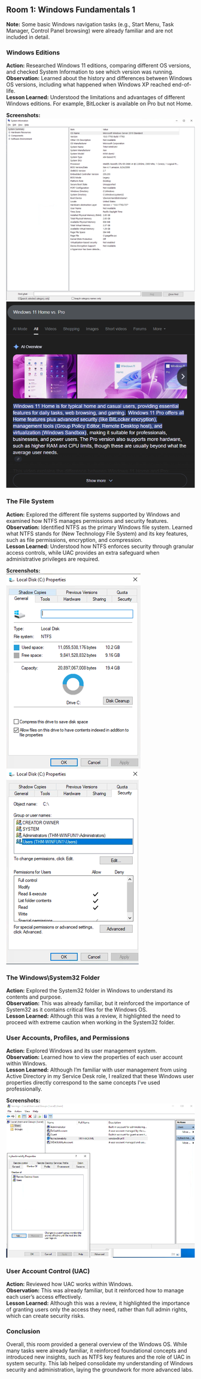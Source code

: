 ## Room 1: Windows Fundamentals 1

**Note:** Some basic Windows navigation tasks (e.g., Start Menu, Task Manager, Control Panel browsing) were already familiar and are not included in detail.

### Windows Editions
**Action:** Researched Windows 11 editions, comparing different OS versions, and checked System Information to see which version was running.  
**Observation:** Learned about the history and differences between Windows OS versions, including what happened when Windows XP reached end-of-life.  
**Lesson Learned:** Understood the limitations and advantages of different Windows editions. For example, BitLocker is available on Pro but not Home.  

**Screenshots:**  
![System Information](screenshots/WindowsEdition.png)  
![Windows 11 Editions](screenshots/Win11HomePro.png)

### The File System
**Action:** Explored the different file systems supported by Windows and examined how NTFS manages permissions and security features.  
**Observation:** Identified NTFS as the primary Windows file system. Learned what NTFS stands for (New Technology File System) and its key features, such as file permissions, encryption, and compression.  
**Lesson Learned:** Understood how NTFS enforces security through granular access controls, while UAC provides an extra safeguard when administrative privileges are required.  

**Screenshots:**  
![NTFS](screenshots/NTFS.png)  
![UAC Prompt](screenshots/NTFSPermissions.png)

### The Windows\System32 Folder
**Action:** Explored the System32 folder in Windows to understand its contents and purpose.  
**Observation:** This was already familiar, but it reinforced the importance of System32 as it contains critical files for the Windows OS.  
**Lesson Learned:** Although this was a review, it highlighted the need to proceed with extreme caution when working in the System32 folder.  

### User Accounts, Profiles, and Permissions
**Action:** Explored Windows and its user management system.  
**Observation:** Learned how to view the properties of each user account within Windows.  
**Lesson Learned:** Although I’m familiar with user management from using Active Directory in my Service Desk role, I realized that these Windows user properties directly correspond to the same concepts I’ve used professionally.  

**Screenshots:**  
![User Properties](screenshots/useraccounts.png)

### User Account Control (UAC)
**Action:** Reviewed how UAC works within Windows.  
**Observation:** This was already familiar, but it reinforced how to manage each user’s access effectively.  
**Lesson Learned:** Although this was a review, it highlighted the importance of granting users only the access they need, rather than full admin rights, which can create security risks.

### Conclusion
Overall, this room provided a general overview of the Windows OS. While many tasks were already familiar, it reinforced foundational concepts and introduced new insights, such as NTFS key features and the role of UAC in system security. This lab helped consolidate my understanding of Windows security and administration, laying the groundwork for more advanced labs.
